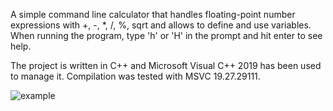 A simple command line calculator that handles floating-point number expressions with +, -, *, /, %, sqrt and allows to define and use variables.
When running the program, type 'h' or 'H' in the prompt and hit enter to see help.


The project is written in C++ and Microsoft Visual C++ 2019 has been used to manage it.
Compilation was tested with MSVC 19.27.29111.

![example](https://user-images.githubusercontent.com/14996280/110550059-47a14a80-8133-11eb-8d64-a05b98340c1d.png)
